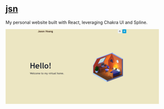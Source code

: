 # <a href="https://jsn-hoang.github.io/jsn/">jsn</a>

My personal website built with React, leveraging Chakra UI and Spline.

<img src="public/assets/homepage.JPG">

